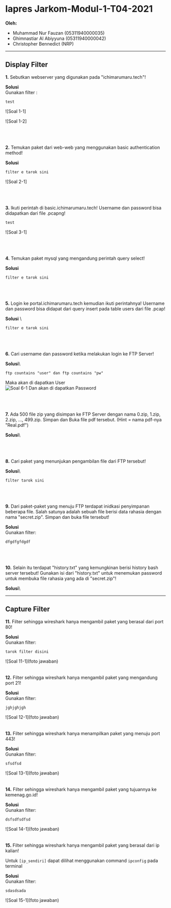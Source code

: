 # lapres Jarkom-Modul-1-T04-2021

**Oleh:**
  * Muhammad Nur Fauzan     (05311940000035)
  * Ghimnastiar Al Abiyyuna (05311940000042)
  * Christopher Bennedict   (NRP)

---

## **Display Filter**

**1.** Sebutkan webserver yang digunakan pada "ichimarumaru.tech"! 

**Solusi**\
Gunakan filter :

```
test
```



![Soal 1-1]

![Soal 1-2]


\
\
\
**2.** Temukan paket dari web-web yang menggunakan basic authentication method!

**Solusi**
```
filter e tarok sini
```

![Soal 2-1]


\
\
\
**3.** Ikuti perintah di basic.ichimarumaru.tech! Username dan password bisa didapatkan dari file .pcapng!


```
test
```


![Soal 3-1]


\
\
\
**4.** Temukan paket mysql yang mengandung perintah query select!

**Solusi**
```
filter e tarok sini
```
\
\
\
**5.** Login ke portal.ichimarumaru.tech kemudian ikuti perintahnya! Username dan password bisa didapat dari query insert pada table users dari file .pcap!

**Solusi**
\
```
filter e tarok sini
```
\
\
\
**6.** Cari username dan password ketika melakukan login ke FTP Server!

**Solusi**\
```
ftp countains "user" dan ftp countains "pw"
```

Maka akan di dapatkan User
\
![Soal 6-1](https://cdn.discordapp.com/attachments/830775203868573756/891297362713141279/unknown.png)
Dan akan di dapatkan Password

\
\
\
**7.** Ada 500 file zip yang disimpan ke FTP Server dengan nama 0.zip, 1.zip, 2.zip, ..., 499.zip. Simpan dan Buka file pdf tersebut. (Hint = nama pdf-nya "Real.pdf")


**Solusi**\

\
\
\
**8.** Cari paket yang menunjukan pengambilan file dari FTP tersebut!


**Solusi**\

```
filter tarok sini
```


\
\
\
**9.** Dari paket-paket yang menuju FTP terdapat inidkasi penyimpanan beberapa file. Salah satunya adalah sebuah file berisi data rahasia dengan nama "secret.zip". Simpan dan buka file tersebut!

**Solusi**\
Gunakan filter:

```
dfgdfgfdgdf
```


\
\
\
**10.** Selain itu terdapat "history.txt" yang kemungkinan berisi history bash server tersebut! Gunakan isi dari "history.txt" untuk menemukan password untuk membuka file rahasia yang ada di "secret.zip"!

**Solusi**\


---

## Capture Filter

**11.** Filter sehingga wireshark hanya mengambil paket yang berasal dari port 80! 

**Solusi**\
Gunakan filter:

```
tarok filter disini
```
![Soal 11-1](foto jawaban)
\
\
\
**12.** Filter sehingga wireshark hanya mengambil paket yang mengandung port 21!

**Solusi**\
Gunakan filter:

```
jghjghjgh
```

![Soal 12-1](foto jawaban)
\
\
\
**13.** Filter sehingga wireshark hanya menampilkan paket yang menuju port 443!

**Solusi**\
Gunakan filter:

```
sfsdfsd
```

![Soal 13-1](foto jawaban)
\
\
\
**14.** Filter sehingga wireshark hanya mengambil paket yang tujuannya ke kemenag.go.id!


**Solusi**\
Gunakan filter:

```
dsfsdfsdfsd
```


![Soal 14-1](foto jawaban)
\
\
\
**15.** Filter sehingga wireshark hanya mengambil paket yang berasal dari ip kalian!

Untuk `[ip_sendiri]` dapat dilihat menggunakan command `ipconfig` pada terminal

**Solusi**\
Gunakan filter:


```
sdasdsada
```

![Soal 15-1](foto jawaban)

